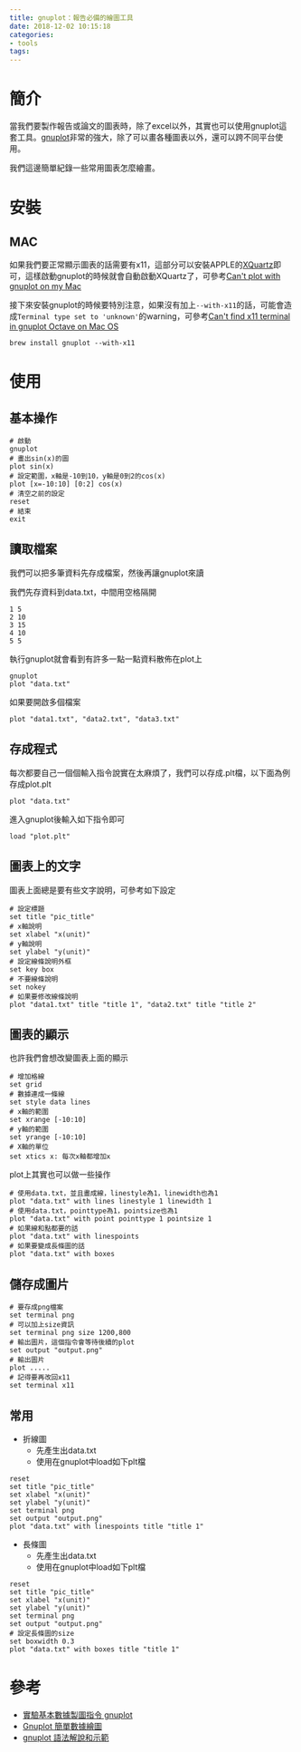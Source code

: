 ```yaml
---
title: gnuplot：報告必備的繪圖工具
date: 2018-12-02 10:15:18
categories:
- tools
tags:
---
```

# 簡介
當我們要製作報告或論文的圖表時，除了excel以外，其實也可以使用gnuplot這套工具。[gnuplot](http://www.gnuplot.info/)非常的強大，除了可以畫各種圖表以外，還可以跨不同平台使用。

我們這邊簡單紀錄一些常用圖表怎麼繪畫。

# 安裝
## MAC
如果我們要正常顯示圖表的話需要有x11，這部分可以安裝APPLE的[XQuartz](https://www.xquartz.org/)即可，這樣啟動gnuplot的時候就會自動啟動XQuartz了，可參考[Can't plot with gnuplot on my Mac](https://apple.stackexchange.com/questions/103814/cant-plot-with-gnuplot-on-my-mac)

接下來安裝gnuplot的時候要特別注意，如果沒有加上`--with-x11`的話，可能會造成`Terminal type set to 'unknown'`的warning，可參考[Can't find x11 terminal in gnuplot Octave on Mac OS](https://stackoverflow.com/questions/24721305/cant-find-x11-terminal-in-gnuplot-octave-on-mac-os)
```
brew install gnuplot --with-x11
```

# 使用
## 基本操作
```
# 啟動
gnuplot
# 畫出sin(x)的圖
plot sin(x)
# 設定範圍，x軸是-10到10，y軸是0到2的cos(x)
plot [x=-10:10] [0:2] cos(x)
# 清空之前的設定
reset
# 結束
exit
```
## 讀取檔案
我們可以把多筆資料先存成檔案，然後再讓gnuplot來讀

我們先存資料到data.txt，中間用空格隔開
```
1 5
2 10
3 15
4 10
5 5
```
執行gnuplot就會看到有許多一點一點資料散佈在plot上
```
gnuplot
plot "data.txt"
```
如果要開啟多個檔案
```
plot "data1.txt", "data2.txt", "data3.txt"
```
## 存成程式
每次都要自己一個個輸入指令說實在太麻煩了，我們可以存成.plt檔，以下面為例存成plot.plt
```
plot "data.txt"
```
進入gnuplot後輸入如下指令即可
```
load "plot.plt"
```
## 圖表上的文字
圖表上面總是要有些文字說明，可參考如下設定
```
# 設定標題
set title "pic_title"
# x軸說明
set xlabel "x(unit)"
# y軸說明
set ylabel "y(unit)"
# 設定線條說明外框
set key box
# 不要線條說明
set nokey
# 如果要修改線條說明
plot "data1.txt" title "title 1", "data2.txt" title "title 2"
```
## 圖表的顯示
也許我們會想改變圖表上面的顯示
```
# 增加格線
set grid
# 數據連成一條線
set style data lines
# x軸的範圍
set xrange [-10:10]
# y軸的範圍
set yrange [-10:10]
# X軸的單位
set xtics x: 每次x軸都增加x
```
plot上其實也可以做一些操作
```
# 使用data.txt，並且畫成線，linestyle為1，linewidth也為1
plot "data.txt" with lines linestyle 1 linewidth 1
# 使用data.txt，pointtype為1，pointsize也為1
plot "data.txt" with point pointtype 1 pointsize 1
# 如果線和點都要的話
plot "data.txt" with linespoints
# 如果要變成長條圖的話
plot "data.txt" with boxes
```
## 儲存成圖片
```
# 要存成png檔案
set terminal png
# 可以加上size資訊
set terminal png size 1200,800
# 輸出圖片，這個指令會等待後續的plot
set output "output.png"
# 輸出圖片
plot .....
# 記得要再改回x11
set terminal x11
```
## 常用
* 折線圖
  - 先產生出data.txt
  - 使用在gnuplot中load如下plt檔
```
reset
set title "pic_title"
set xlabel "x(unit)"
set ylabel "y(unit)"
set terminal png
set output "output.png"
plot "data.txt" with linespoints title "title 1"
```
* 長條圖
  - 先產生出data.txt
  - 使用在gnuplot中load如下plt檔
```
reset
set title "pic_title"
set xlabel "x(unit)"
set ylabel "y(unit)"
set terminal png
set output "output.png"
# 設定長條圖的size
set boxwidth 0.3
plot "data.txt" with boxes title "title 1"
```
# 參考
* [實驗基本數據製圖指令 gnuplot](http://applezulab.netdpi.net/08-useful-tools/gnuplot_basic)
* [Gnuplot 簡單數據繪圖](https://ithelp.ithome.com.tw/articles/10158860)
* [gnuplot 語法解說和示範](https://hackmd.io/s/Skwp-alOg)